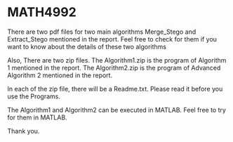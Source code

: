 # MATH4992

There are two pdf files for two main algorithms Merge_Stego and Extract_Stego mentioned in the report. 
Feel free to check for them if you want to know about the details of these two algorithms

Also,
There are two zip files. 
The Algorithm1.zip is the program of Algorithm 1 mentioned in the report.
The Algorithm2.zip is the program of Advanced Algorithm 2 mentioned in the report.

In each of the zip file, there will be a Readme.txt. Please read it before you use the Programs.

The Algorithm1 and Algorithm2 can be executed in MATLAB. Feel free to try for them in MATLAB.

Thank you.
